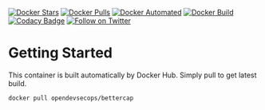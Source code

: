 [![Docker Stars](https://img.shields.io/docker/stars/opendevsecops/bettercap.svg)](https://hub.docker.com/r/opendevsecops/bettercap/)
[![Docker Pulls](https://img.shields.io/docker/pulls/opendevsecops/bettercap.svg)](https://hub.docker.com/r/opendevsecops/bettercap/)
[![Docker Automated](https://img.shields.io/docker/automated/opendevsecops/bettercap.svg)](https://hub.docker.com/r/opendevsecops/bettercap/)
[![Docker Build](https://img.shields.io/docker/build/opendevsecops/bettercap.svg)](https://hub.docker.com/r/opendevsecops/bettercap/)
[![Codacy Badge](https://api.codacy.com/project/badge/Grade/0e72e627159c4d5cac3a01566abd6ed5)](https://www.codacy.com/app/OpenDevSecOps/docker-bettercap?utm_source=github.com&amp;utm_medium=referral&amp;utm_content=opendevsecops/docker-bettercap&amp;utm_campaign=Badge_Grade)
[![Follow on Twitter](https://img.shields.io/twitter/follow/opendevsecops.svg?logo=twitter)](https://twitter.com/opendevsecops)

# Getting Started

This container is built automatically by Docker Hub. Simply pull to get latest build.

```sh
docker pull opendevsecops/bettercap
```
